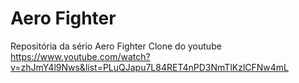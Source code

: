 # Aero Fighter

Repositória da sério Aero Fighter Clone do youtube
<br>https://www.youtube.com/watch?v=zhJmY4l9Nws&list=PLuQJapu7L84RET4nPD3NmTlKzlCFNw4mL</b>
